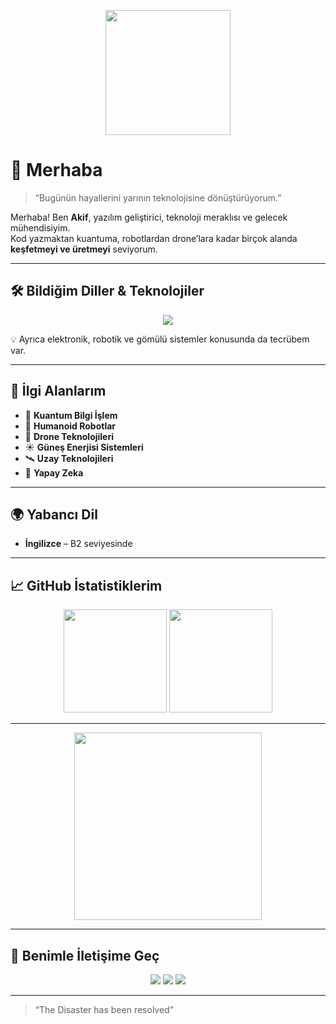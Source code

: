 <!-- Profilin en üstünde görsel/GIF -->
<p align="center">
  <img src="https://media.giphy.com/media/26AHONQ79FdWZhAI0/giphy.gif" width="200" />
</p>

# 🚀 Merhaba

> “Bugünün hayallerini yarının teknolojisine dönüştürüyorum.”  

Merhaba! Ben **Akif**, yazılım geliştirici, teknoloji meraklısı ve gelecek mühendisiyim.  
Kod yazmaktan kuantuma, robotlardan drone’lara kadar birçok alanda **keşfetmeyi ve üretmeyi** seviyorum.  

---

## 🛠 Bildiğim Diller & Teknolojiler
<p align="center">
<img src="https://skillicons.dev/icons?i=go,php,cs,cpp,python,java,javascript,react,html,css" />
</p>

💡 Ayrıca elektronik, robotik ve gömülü sistemler konusunda da tecrübem var.

---

## 🔭 İlgi Alanlarım
- 🧠 **Kuantum Bilgi İşlem**
- 🤖 **Humanoid Robotlar**
- 🚁 **Drone Teknolojileri**
- ☀️ **Güneş Enerjisi Sistemleri**
- 🛰 **Uzay Teknolojileri**
- 🧮 **Yapay Zeka**

---

## 🌍 Yabancı Dil
- **İngilizce** – B2 seviyesinde

---

## 📈 GitHub İstatistiklerim
<p align="center">
  <img src="https://github-readme-stats.vercel.app/api?username=makifk0&show_icons=true&theme=radical" height="165" />
  <img src="https://github-readme-stats.vercel.app/api/top-langs/?username=makifk0&layout=compact&theme=radical" height="165" />
</p>

---

<p align="center">
  <img src="https://media.giphy.com/media/xTiTnxpQ3ghPiB2Hp6/giphy.gif" width="300" />
</p>

---

## 📡 Benimle İletişime Geç
<p align="center">
  <a href="mailto:yourmail@example.com"><img src="https://img.shields.io/badge/Email-D14836?style=for-the-badge&logo=gmail&logoColor=white"></a>
  <a href="https://linkedin.com/in/USERNAME"><img src="https://img.shields.io/badge/LinkedIn-0077B5?style=for-the-badge&logo=linkedin&logoColor=white"></a>
  <a href="https://twitter.com/USERNAME"><img src="https://img.shields.io/badge/Twitter/X-000000?style=for-the-badge&logo=x&logoColor=white"></a>
</p>

---

> “The Disaster has been resolved”

